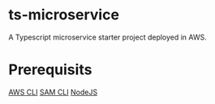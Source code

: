 # ts-microservice
A Typescript microservice starter project deployed in AWS.

# Prerequisits
[AWS CLI](https://docs.aws.amazon.com/cli/latest/userguide/getting-started-install.html)
[SAM CLI](https://docs.aws.amazon.com/serverless-application-model/latest/developerguide/install-sam-cli.html)
[NodeJS](https://nodejs.org/en/download)